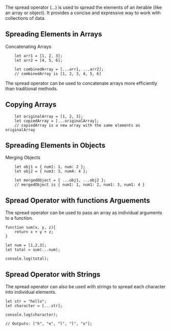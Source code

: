 The spread operator (...) is used to spread the elements of an iterable (like an array or object). It provides a concise and expressive way to work with collections of data.

## Spreading Elements in Arrays

Concatenating Arrays

```
    let arr1 = [1, 2, 3];
    let arr2 = [4, 5, 6];

    let combinedArray = [...arr1, ...arr2];
    // combinedArray is [1, 2, 3, 4, 5, 6]
```

The spread operator can be used to concatenate arrays more efficiently than traditional methods.

## Copying Arrays

```
    let originalArray = [1, 2, 3];
    let copiedArray = [...originalArray];
    // copiedArray is a new array with the same elements as originalArray
```

## Spreading Elements in Objects

Merging Objects

```
    let obj1 = { num1: 1, num: 2 };
    let obj2 = { num3: 3, num4: 4 };

    let mergedObject = { ...obj1, ...obj2 };
    // mergedObject is { num1: 1, num1: 2, num1: 3, num1: 4 }
```


## Spread Operator with functions Arguements
The spread operator can be used to pass an array as individual arguments to a function.

```
function sum(x, y, z){
    return x + y + z;
}

let num = [1,2,3];
let total = sum(...num);

console.log(total);
```

## Spread Operator with Strings
The spread operator can also be used with strings to spread each character into individual elements.
```
let str = "hello";
let character = [...str];

console.log(character);

// Outputs: ["h", "e", "l", "l", "o"];
```